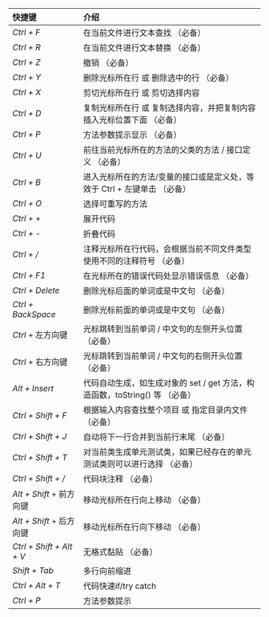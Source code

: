 |快捷键|介绍|
|:--|:--|
|_Ctrl + F_|在当前文件进行文本查找 （必备）|
|_Ctrl + R_|在当前文件进行文本替换 （必备）|
|_Ctrl + Z_|撤销 （必备）|
|_Ctrl + Y_|删除光标所在行 或 删除选中的行 （必备）|
|_Ctrl + X_|剪切光标所在行 或 剪切选择内容|
|_Ctrl + D_|复制光标所在行 或 复制选择内容，并把复制内容插入光标位置下面 （必备）|
|_Ctrl + P_|方法参数提示显示 （必备）|
|_Ctrl + U_|前往当前光标所在的方法的父类的方法 / 接口定义 （必备）|
|_Ctrl + B_|进入光标所在的方法/变量的接口或是定义处，等效于 Ctrl + 左键单击 （必备）|
|_Ctrl + O_|选择可重写的方法|
|_Ctrl + +_|展开代码|
|_Ctrl + -_|折叠代码|
|_Ctrl + /_|注释光标所在行代码，会根据当前不同文件类型使用不同的注释符号 （必备）|
|_Ctrl + F1_|在光标所在的错误代码处显示错误信息 （必备）|
|_Ctrl + Delete_|删除光标后面的单词或是中文句 （必备）|
|_Ctrl + BackSpace_|删除光标前面的单词或是中文句 （必备）|
|_Ctrl_ + 左方向键|光标跳转到当前单词 / 中文句的左侧开头位置 （必备）|
|_Ctrl_ + 右方向键|光标跳转到当前单词 / 中文句的右侧开头位置 （必备）|
|_Alt + Insert_|代码自动生成，如生成对象的 set / get 方法，构造函数，toString() 等 （必备）|
|_Ctrl + Shift + F_|根据输入内容查找整个项目 或 指定目录内文件 （必备）|
|_Ctrl + Shift + J_|自动将下一行合并到当前行末尾 （必备）|
|_Ctrl + Shift + T_|对当前类生成单元测试类，如果已经存在的单元测试类则可以进行选择 （必备）|
|_Ctrl + Shift + /_|代码块注释 （必备）|
|_Alt + Shift_ + 前方向键|移动光标所在行向上移动 （必备）|
|_Alt + Shift_ + 后方向键|移动光标所在行向下移动 （必备）|
|_Ctrl + Shift + Alt + V_|无格式黏贴 （必备）|
|_Shift + Tab_|多行向前缩进|
|_Ctrl + Alt + T_ | 代码快速if/try catch |
|_Ctrl + P_ | 方法参数提示 |